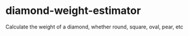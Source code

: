 # diamond-weight-estimator
Calculate the weight of a diamond, whether round, square, oval, pear, etc
